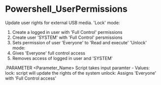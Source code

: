 # Powershell_UserPermissions
 Update user rights for external USB media.
  'Lock' mode:
  1) Create a logged in user with 'Full Control' permissions
  2) Create user 'SYSTEM' with 'Full Control' persmissions
  3) Sets permission of user 'Everyone' to 'Read and execute'
  'Unlock' mode:
  1) Gives 'Everyone' full control access
  2) Removes access of logged in user and 'SYSTEM' 

.PARAMETER <Parameter_Name>
    Script takes input paramter - 
    Values: 
    lock: script will update the rights of the system
    unlock: Assigns 'Everyone' with 'Full Control access'
